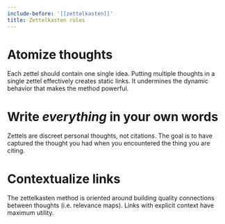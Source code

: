 ```yaml
---
include-before: '[[zettelkasten]]'
title: Zettelkasten rules
---
```


# Atomize thoughts

Each zettel should contain one single idea. Putting multiple thoughts in a single zettel effectively creates static links. It undermines the dynamic behavior that makes the method powerful.

# Write *everything* in your own words

Zettels are discreet personal thoughts, not citations. The goal is to have captured the thought you had when you encountered the thing you are citing.

# Contextualize links

The zettelkasten method is oriented around building quality connections between thoughts (i.e. relevance maps). Links with explicit context have maximum utility.
